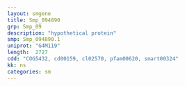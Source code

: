 ```yaml
---
layout: smgene
title: Smp_094890
grp: Smp_09
description: "hypothetical protein"
smp: Smp_094890.1
uniprot: "G4M119"
length:  2727
cdd: "COG5432, cd00159, cl02570, pfam00620, smart00324"
kk: ns
categories: sm
---
```

